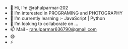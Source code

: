 - 👋 Hi, I’m @rahulparmar-202
- 👀 I’m interested in PROGRAMING and PHOTOGRAPHY 
- 🌱 I’m currently learning :-  JavaScript | Python 
- 💞️ I’m looking to collaborate on ...
- 📫 Mail - rahulparmar636790@gmail.com
- 😄 
- ⚡ 

<!---
rahulparmar-202/rahulparmar-202 is a ✨ special ✨ repository because its `README.md` (this file) appears on your GitHub profile.
You can click the Preview link to take a look at your changes.
--->
